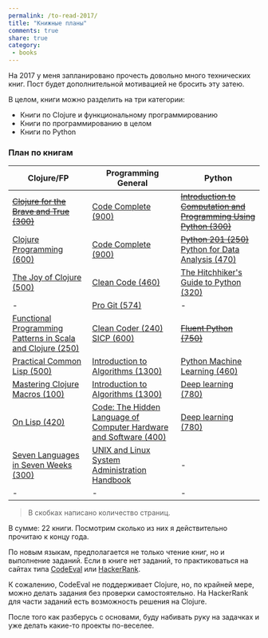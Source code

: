 ```yaml
---
permalink: /to-read-2017/
title: "Книжные планы"
comments: true
share: true
category:
 - books
---
```



На 2017 у меня запланировано прочесть довольно много технических книг.
Пост будет дополнительной мотивацией не бросить эту затею.

В целом, книги можно разделить на три категории:

* Книги по Clojure и функциональному программированию
* Книги по программированию в целом
* Книги по Python

### План по книгам

| Clojure/FP |  Programming General | Python |
|---------|------------------|------------------|
| ~~[Clojure for the Brave and True (300)](http://www.braveclojure.com/)~~ | [Code Complete (900)](http://cc2e.com/)| ~~[Introduction to Computation and Programming Using Python (300)](https://mitpress.mit.edu/books/introduction-computation-and-programming-using-python-0)~~ |
| [Clojure Programming (600)](http://shop.oreilly.com/product/0636920013754.do) | [Code Complete (900)](http://cc2e.com/) | ~~[Python 201 (250)](https://leanpub.com/python201)~~<br>[Python for Data Analysis (470)](http://shop.oreilly.com/product/0636920023784.do) |
| [The Joy of Clojure (500)](https://www.manning.com/books/the-joy-of-clojure-second-edition) | [Clean Code (460)](https://www.amazon.com/Clean-Code-Handbook-Software-Craftsmanship/dp/0132350882) | [The Hitchhiker's Guide to Python (320)](http://docs.python-guide.org/en/latest/) |
| - | [Pro Git (574)](https://git-scm.com/book/en/v2) | - |
| [Functional Programming Patterns in Scala and Clojure (250)](https://pragprog.com/book/mbfpp/functional-programming-patterns-in-scala-and-clojure) | [Clean Coder (240)](https://www.amazon.com/Clean-Coder-Conduct-Professional-Programmers/dp/0137081073)<br>[SICP (600)](https://mitpress.mit.edu/sicp/full-text/book/book.html) | ~~[Fluent Python (750)](http://shop.oreilly.com/product/0636920032519.do)~~ |
| [Practical Common Lisp (500)](http://www.apress.com/us/book/9781590592397) | [Introduction to Algorithms (1300)](https://mitpress.mit.edu/books/introduction-algorithms) | [Python Machine Learning (460)](https://www.packtpub.com/big-data-and-business-intelligence/python-machine-learning) |
| [Mastering Clojure Macros (100)](https://pragprog.com/book/cjclojure/mastering-clojure-macros) |[Introduction to Algorithms (1300)](https://mitpress.mit.edu/books/introduction-algorithms) | [Deep learning (780)](http://www.deeplearningbook.org/) |
| [On Lisp (420)](http://www.paulgraham.com/onlisp.html) | [Code: The Hidden Language of Computer Hardware and Software (400)](https://www.amazon.com/Code-Language-Computer-Hardware-Software/dp/0735611319) | [Deep learning (780)](http://www.deeplearningbook.org/) |
| [Seven Languages in Seven Weeks (300)](https://pragprog.com/book/btlang/seven-languages-in-seven-weeks) | [UNIX and Linux System Administration Handbook](https://www.amazon.com/UNIX-Linux-System-Administration-Handbook/dp/0131480057) | - |
| - | - | - |

> В скобках написано количество страниц.


В сумме: 22 книги.
Посмотрим сколько из них я действительно прочитаю к концу года.

По новым языкам, предполагается не только чтение книг, но и выполнение заданий.
Если в книге нет заданий, то практиковаться на сайтах типа [CodeEval](https://www.codeeval.com) или [HackerRank](https://www.hackerrank.com/).

К сожалению, CodeEval не поддерживает Clojure, но, по крайней мере, можно делать задания без проверки самостоятельно.
На HackerRank для части заданий есть возможность решения на Clojure.

После того как разберусь с основами, буду набивать руку на задачках и уже делать какие-то проекты по-веселее.



